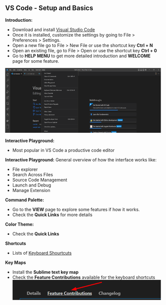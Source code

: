 ## VS Code - Setup and Basics ##

**Introduction:**
- Download and install [Visual Studio Code](https://code.visualstudio.com/) 
- Once it is installed, customize the settings by going to File > Preferences > Settings.
- Open a new file go to File > New File or use the shortcut key **Ctrl + N**
- Open an existing file, go to File > Open or use the shortcut key **Ctrl + 0**
- Go to **HELP MENU** to get more detailed introduction and **WELCOME** page for some feature.
<img src="https://github.com/CharryDinz/Notes/blob/main/imagevscode.png" alt="image" width="1000" height="210"/> 

**Interactive Playground:**
- Most popular in VS Code a productive code editor

**Interactive Playground:**
General overview of how the interface works like:
   - File explorer
   - Search Across Files
   - Source Code Management
   - Launch and Debug
   - Manage Extension
  
  **Command Palette:**
  - Go to the **VIEW** page to explore some features if how it works.
  - Check the **Quick Links** for more details

 **Color Theme:**
 - Check the **Quick Links** 

**Shortcuts**
- Lists of [Keyboard Shourtcuts](https://code.visualstudio.com/shortcuts/keyboard-shortcuts-windows.pdf)

**Key Maps**
- Install the **Sublime text key map**
- Check the **Feature Contributions** available for the keyboard shortcuts 
![image](https://github.com/CharryDinz/Notes/blob/main/image1.png) 
